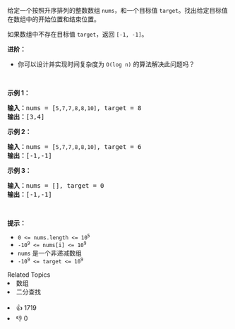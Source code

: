 <p>给定一个按照升序排列的整数数组 <code>nums</code>，和一个目标值 <code>target</code>。找出给定目标值在数组中的开始位置和结束位置。</p>

<p>如果数组中不存在目标值 <code>target</code>，返回 <code>[-1, -1]</code>。</p>

<p><strong>进阶：</strong></p>

<ul>
	<li>你可以设计并实现时间复杂度为 <code>O(log n)</code> 的算法解决此问题吗？</li>
</ul>

<p> </p>

<p><strong>示例 1：</strong></p>

<pre>
<strong>输入：</strong>nums = [<code>5,7,7,8,8,10]</code>, target = 8
<strong>输出：</strong>[3,4]</pre>

<p><strong>示例 2：</strong></p>

<pre>
<strong>输入：</strong>nums = [<code>5,7,7,8,8,10]</code>, target = 6
<strong>输出：</strong>[-1,-1]</pre>

<p><strong>示例 3：</strong></p>

<pre>
<strong>输入：</strong>nums = [], target = 0
<strong>输出：</strong>[-1,-1]</pre>

<p> </p>

<p><strong>提示：</strong></p>

<ul>
	<li><code>0 <= nums.length <= 10<sup>5</sup></code></li>
	<li><code>-10<sup>9</sup> <= nums[i] <= 10<sup>9</sup></code></li>
	<li><code>nums</code> 是一个非递减数组</li>
	<li><code>-10<sup>9</sup> <= target <= 10<sup>9</sup></code></li>
</ul>
<div><div>Related Topics</div><div><li>数组</li><li>二分查找</li></div></div><br><div><li>👍 1719</li><li>👎 0</li></div>